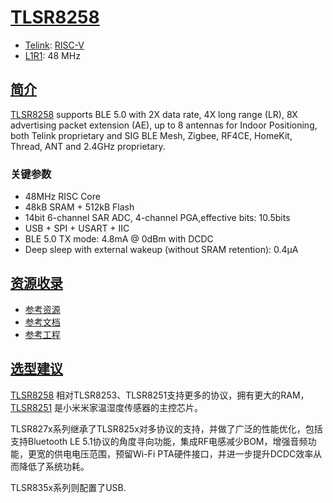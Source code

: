 ﻿# [TLSR8258](https://doc.soc.xin/TLSR8258)

* [Telink](https://www.telink-semi.com/): [RISC-V](https://github.com/SoCXin/RISC-V)
* [L1R1](https://github.com/SoCXin/Level): 48 MHz

## [简介](https://github.com/SoCXin/TLSR8258/wiki)

[TLSR8258](http://wiki.telink-semi.cn/wiki/chip-series/TLSR825x-Series/) supports BLE 5.0 with 2X data rate, 4X long range (LR), 8X advertising packet extension (AE), up to 8 antennas for Indoor Positioning, both Telink proprietary and SIG BLE Mesh, Zigbee, RF4CE, HomeKit, Thread, ANT and 2.4GHz proprietary.

### 关键参数

* 48MHz RISC Core
* 48kB SRAM + 512kB Flash
* 14bit 6-channel SAR ADC, 4-channel PGA,effective bits: 10.5bits
* USB + SPI + USART + IIC
* BLE 5.0 TX mode: 4.8mA @ 0dBm with DCDC
* Deep sleep with external wakeup (without SRAM retention): 0.4µA


## [资源收录](https://github.com/SoCXin)

* [参考资源](src/)
* [参考文档](docs/)
* [参考工程](project/)

## [选型建议](https://github.com/SoCXin)

[TLSR8258](https://github.com/SoCXin/TLSR8258) 相对TLSR8253、TLSR8251支持更多的协议，拥有更大的RAM，[TLSR8251](https://github.com/SoCXin/TLSR8258) 是小米米家温湿度传感器的主控芯片。

TLSR827x系列继承了TLSR825x对多协议的支持，并做了广泛的性能优化，包括支持Bluetooth LE 5.1协议的角度寻向功能，集成RF电感减少BOM，增强音频功能，更宽的供电电压范围，预留Wi-Fi PTA硬件接口，并进一步提升DCDC效率从而降低了系统功耗。


TLSR835x系列则配置了USB.